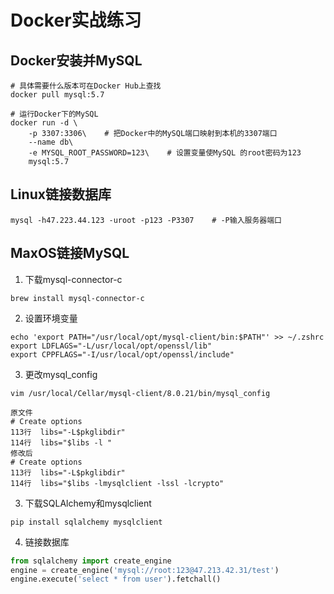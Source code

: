 # Docker实战练习

## Docker安装并MySQL
```shell
# 具体需要什么版本可在Docker Hub上查找
docker pull mysql:5.7

# 运行Docker下的MySQL
docker run -d \
	-p 3307:3306\    # 把Docker中的MySQL端口映射到本机的3307端口
	--name db\
	-e MYSQL_ROOT_PASSWORD=123\    # 设置变量使MySQL 的root密码为123
	mysql:5.7
```

## Linux链接数据库
```shell
mysql -h47.223.44.123 -uroot -p123 -P3307    # -P输入服务器端口

```

## MaxOS链接MySQL
1. 下载mysql-connector-c
```shell
brew install mysql-connector-c
```

2. 设置环境变量
```shell
echo 'export PATH="/usr/local/opt/mysql-client/bin:$PATH"' >> ~/.zshrc
export LDFLAGS="-L/usr/local/opt/openssl/lib"
export CPPFLAGS="-I/usr/local/opt/openssl/include"
```

3. 更改mysql_config
```shell
vim /usr/local/Cellar/mysql-client/8.0.21/bin/mysql_config

原文件
# Create options
113行  libs="-L$pkglibdir"
114行  libs="$libs -l "
修改后
# Create options 
113行  libs="-L$pkglibdir"
114行  libs="$libs -lmysqlclient -lssl -lcrypto"

```

3. 下载SQLAlchemy和mysqlclient
```shell
pip install sqlalchemy mysqlclient
```

4. 链接数据库
```python
from sqlalchemy import create_engine
engine = create_engine('mysql://root:123@47.213.42.31/test')
engine.execute('select * from user').fetchall()
```
